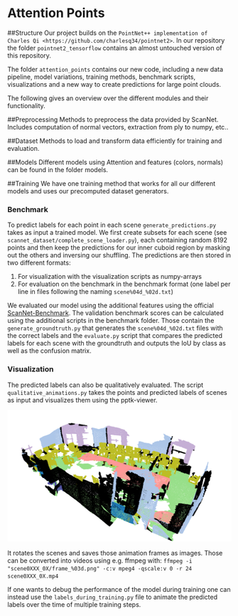 # Attention Points



##Structure
Our project builds on the `PointNet++ implementation of Charles Qi <https://github.com/charlesq34/pointnet2>`. In our repository the folder `pointnet2_tensorflow` contains an almost untouched version of this repository.

The folder `attention_points` contains our new code, including a new data pipeline, model variations,
training methods, benchmark scripts, visualizations and a new way to create predictions for large point clouds.

The following gives an overview over the different modules and their functionality.


##Preprocessing
Methods to preprocess the data provided by ScanNet.
Includes computation of normal vectors, extraction from ply to numpy, etc..

##Dataset
Methods to load and transform data efficiently for training and evaluation.

##Models
Different models using Attention and features (colors, normals) can be found in the folder models.

##Training
We have one training method that works for all our different models and uses our precomputed dataset generators.

### Benchmark
To predict labels for each point in each scene `generate_predictions.py` takes as input a trained model.
We first create subsets for each scene (see `scannet_dataset/complete_scene_loader.py`), each containing random 8192 points
and then keep the predictions for our inner cuboid region by masking out the others and inversing our shuffling.
The predictions are then stored in two different formats:
1. For visualization with the visualization scripts as numpy-arrays
2. For evaluation on the benchmark in the benchmark format (one label per line in files following the naming `scene%04d_%02d.txt`)

We evaluated our model using the additional features using the official [ScanNet-Benchmark](http://kaldir.vc.in.tum.de/scannet_benchmark/).
The validation benchmark scores can be calculated using the additional scripts in the benchmark folder.
Those contain the `generate_groundtruth.py` that generates the `scene%04d_%02d.txt` files with the correct labels
and the `evaluate.py` script that compares the predicted labels for each scene with the groundtruth and outputs the IoU by class 
as well as the confusion matrix. 


### Visualization
The predicted labels can also be qualitatively evaluated. The script `qualitative_animations.py` takes 
the points and predicted labels of scenes as input and visualizes them using the pptk-viewer.

!["Example frame of scene0660_00"](attention_points/visualization/examples/frame_079.png?raw=true "Frame of scene 0660_00")	


It rotates the scenes and saves those animation frames as images. Those can be converted into videos using
e.g. ffmpeg with:
`ffmpeg -i "scene0XXX_0X/frame_%03d.png" -c:v mpeg4 -qscale:v 0 -r 24 scene0XXX_0X.mp4`

If one wants to debug the performance of the model during training one can instead use the `labels_during_training.py` file to animate
the predicted labels over the time of multiple training steps. 